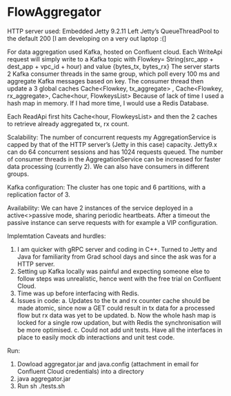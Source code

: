# FlowAggregator

HTTP server used: Embedded Jetty 9.2.11
Left Jetty’s QueueThreadPool to the default 200 [I am developing on a very out laptop :(]

For data aggregation used Kafka, hosted on Confluent cloud.
Each WriteApi request will simply write to a Kafka topic with Flowkey= String(src_app + dest_app + vpc_id + hour) and value {bytes_tx, bytes_rx}
The server starts 2 Kafka consumer threads in the same group, which poll every 100 ms and aggregate Kafka messages based on key.
The consumer thread then update a 3 global caches Cache<Flowkey, tx_aggregate> , Cache<Flowkey, rx_aggregate>, Cache<hour, FlowkeysList>
Because of lack of time I used a hash map in memory. If I had more time, I would use a Redis Database.

Each ReadApi first hits Cache<hour, FlowkeysList> and then the 2 caches to retrieve already aggregated tx, rx count.

Scalability:
The number of concurrent requests my AggregationService is capped by that of the HTTP server’s (Jetty in this case) capacity. Jetty9.x can do 64 concurrent sessions and has 1024 requests queued.
The number of consumer threads in the AggregationService can be increased for faster data processing (currently 2). We can also have consumers in different groups.

Kafka configuration: The cluster has one topic and 6 partitions, with a replication factor of 3.

Availability:
We can have 2 instances of the service deployed in a active<>passive mode, sharing periodic heartbeats. After a timeout the passive instance can serve requests with for example a VIP configuration.

Implemtation Caveats and hurdles:
1. I am quicker with gRPC server and coding in C++. Turned to Jetty and Java for familiarity from Grad school days and since the ask was for a HTTP server.
2. Setting up Kafka locally was painful and expecting someone else to follow steps was unrealistic, hence went with the free trial on Confluent Cloud.
3. Time was up before interfacing with Redis.
4. Issues in code: 
	a. Updates to the tx and rx counter cache should be made atomic, since now a GET could result in tx data for a processed flow but rx data was yet to be updated.
	b. Now the whole hash map is locked for a single row updation, but with Redis the synchronisation will be more optimised.
	c. Could not add unit tests. Have all the interfaces in place to easily mock db interactions and unit test code.
  
  
Run:
1. Dowload aggregator.jar and java.config (attachment in email for Confluent Cloud credentials) into a directory
2. java aggregator.jar 
3. Run sh ./tests.sh

